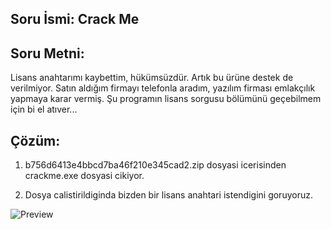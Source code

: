 ## Soru İsmi: Crack Me

## Soru Metni: 
Lisans anahtarımı kaybettim, hükümsüzdür. Artık bu ürüne destek de verilmiyor. Satın aldığım firmayı telefonla aradım, yazılım firması emlakçılık yapmaya karar vermiş. Şu programın lisans sorgusu bölümünü geçebilmem için bi el atıver...

## Çözüm: 
1. b756d6413e4bbcd7ba46f210e345cad2.zip dosyasi icerisinden crackme.exe dosyasi cikiyor.  

2. Dosya calistirildiginda bizden bir lisans anahtari istendigini goruyoruz.

![Preview](https://github.com/stmctf/stmctf17/blob/master/REVERSE/BeniCalistirma/beniCalistirma_0.png)




